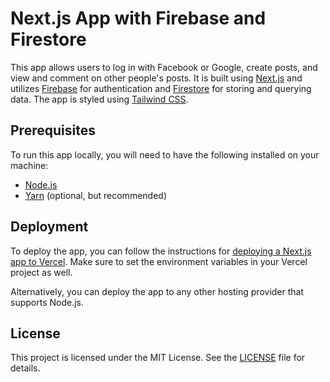 <h1>Next.js App with Firebase and Firestore</h1>
<p>This app allows users to log in with Facebook or Google, create posts, and view and comment on other people's posts. It is built using <a href="https://nextjs.org/">Next.js</a> and utilizes <a href="https://firebase.google.com/">Firebase</a> for authentication and <a href="https://firebase.google.com/docs/firestore">Firestore</a> for storing and querying data. The app is styled using <a href="https://tailwindcss.com/">Tailwind CSS</a>.</p>
<h2>Prerequisites</h2>
<p>To run this app locally, you will need to have the following installed on your machine:</p>
<ul>
  <li><a href="https://nodejs.org/">Node.js</a></li>
  <li><a href="https://yarnpkg.com/">Yarn</a> (optional, but recommended)</li>
</ul>
<h2>Deployment</h2>

<p>To deploy the app, you can follow the instructions for <a href="https://nextjs.org/docs/deployment">deploying a Next.js app to Vercel</a>. Make sure to set the environment variables in your Vercel project as well.</p>

<p>Alternatively, you can deploy the app to any other hosting provider that supports Node.js.</p>

<h2>License</h2>

<p>This project is licensed under the MIT License. See the <a href="LICENSE">LICENSE</a> file for details.</p>